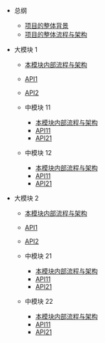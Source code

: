 * 总纲
    * [项目的整体背景](/content/项目的整体背景/README.md)
    * [项目的整体流程与架构](/content/项目的整体流程与架构/README.md "详细描述流程以及根据流程划分为多少个大模块")

* 大模块 1
    * [本模块内部流程与架构](guide_copy)
    * [API1](guide_copy2 "The greatest guide in the world")
    * [API2](guide_copy2 "The greatest guide in the world")

    * 中模块 11
        * [本模块内部流程与架构](guide_copy)
        * [API11](guide_copy2 "The greatest guide in the world")
        * [API21](guide_copy2 "The greatest guide in the world")
    
    * 中模块 12
        * [本模块内部流程与架构](guide_copy)
        * [API11](guide_copy2 "The greatest guide in the world")
        * [API21](guide_copy2 "The greatest guide in the world")

* 大模块 2
    * [本模块内部流程与架构](guide_copy)
    * [API1](guide_copy2 "The greatest guide in the world")
    * [API2](guide_copy2 "The greatest guide in the world")

    * 中模块 21
        * [本模块内部流程与架构](guide_copy)
        * [API11](guide_copy2 "The greatest guide in the world")
        * [API21](guide_copy2 "The greatest guide in the world")
    
    * 中模块 22
        * [本模块内部流程与架构](guide_copy)
        * [API11](guide_copy2 "The greatest guide in the world")
        * [API21](guide_copy2 "The greatest guide in the world")